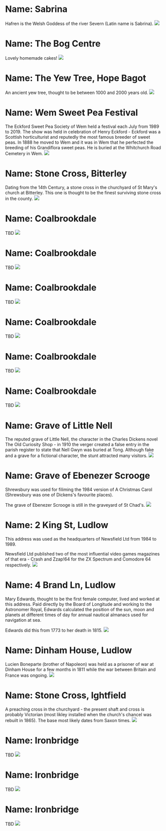 <!--Type: Item-->
# Name: Sabrina

Hafren is the Welsh Goddess of the river Severn (Latin name is Sabrina).
![](https://raw.githubusercontent.com/dmfbsh/dmfbsh.github.io/master/assets/images/miscellaneous/2013-08-03_16_03_01_DSC_0018_DxO.jpg)

<!--Type: Item-->
# Name: The Bog Centre

Lovely homemade cakes!
![](https://raw.githubusercontent.com/dmfbsh/dmfbsh.github.io/master/assets/images/miscellaneous/2017-08-25_13_05_45_DSC_1913_DxO.jpg)

<!--Type: Item-->
# Name: The Yew Tree, Hope Bagot

An ancient yew tree, thought to be between 1000 and 2000 years old.
![](https://raw.githubusercontent.com/dmfbsh/dmfbsh.github.io/master/assets/images/miscellaneous/2019-04-19_14_41_53_DSC_4128_DxO.jpg)

<!--Type: Item-->
# Name: Wem Sweet Pea Festival

The Eckford Sweet Pea Society of Wem held a festival each July from 1989 to 2019.  The show was held in celebration of Henry Eckford - Eckford was a Scottish horticulturist and reputedly the most famous breeder of sweet peas.  In 1888 he moved to Wem and it was in Wem that he perfected the breeding of his Grandiflora sweet peas.  He is buried at the Whitchurch Road Cemetery in Wem.
![](https://raw.githubusercontent.com/dmfbsh/dmfbsh.github.io/master/assets/images/miscellaneous/2019-07-21_12_41_12_DSC_4673_DxO.jpg)

<!--Type: Item-->
# Name: Stone Cross, Bitterley

Dating from the 14th Century, a stone cross in the churchyard of St Mary's church at Bitterley.  This one is thought to be the finest surviving stone cross in the county.
![](https://raw.githubusercontent.com/dmfbsh/dmfbsh.github.io/master/assets/images/miscellaneous/2019-08-26_14_13_36_DSC_4874_DxO.jpg)

<!--Type: Item-->
# Name: Coalbrookdale

TBD
![](https://raw.githubusercontent.com/dmfbsh/dmfbsh.github.io/master/assets/images/miscellaneous/2019-08-24_15_55_23_DSC_4778_DxO.jpg)

<!--Type: Item-->
# Name: Coalbrookdale

TBD
![](https://raw.githubusercontent.com/dmfbsh/dmfbsh.github.io/master/assets/images/miscellaneous/2019-08-24_15_57_16_DSC_4780_DxO.jpg)

<!--Type: Item-->
# Name: Coalbrookdale

TBD
![](https://raw.githubusercontent.com/dmfbsh/dmfbsh.github.io/master/assets/images/miscellaneous/2019-08-24_16_04_03_DSC_4785_DxO_bw.jpg)

<!--Type: Item-->
# Name: Coalbrookdale

TBD
![](https://raw.githubusercontent.com/dmfbsh/dmfbsh.github.io/master/assets/images/miscellaneous/2019-08-24_16_04_53_DSC_4787_DxO_bw.jpg)

<!--Type: Item-->
# Name: Coalbrookdale

TBD
![](https://raw.githubusercontent.com/dmfbsh/dmfbsh.github.io/master/assets/images/miscellaneous/2019-08-24_16_19_05_DSC_4800_DxO.jpg)

<!--Type: Item-->
# Name: Coalbrookdale

TBD
![](https://raw.githubusercontent.com/dmfbsh/dmfbsh.github.io/master/assets/images/miscellaneous/2019-08-24_16_23_46_DSC_4812_DxO_bw.jpg)

<!--Type: Item-->
# Name: Grave of Little Nell

The reputed grave of Little Nell, the character in the Charles Dickens novel The Old Curiosity Shop - in 1910 the verger created a false entry in the parish register to state that Nell Gwyn was buried at Tong.  Although fake and a grave for a fictional character, the stunt attracted many visitors.
![](https://raw.githubusercontent.com/dmfbsh/dmfbsh.github.io/master/assets/images/miscellaneous/2019-09-01_14_14_55_DSC_5037_DxO.jpg)

<!--Type: Item-->
# Name: Grave of Ebenezer Scrooge

Shrewsbury was used for filiming the 1984 version of A Christmas Carol (Shrewsbury was one of Dickens's favourite places).

The grave of Ebenezer Scrooge is still in the graveyard of St Chad's.
![](https://raw.githubusercontent.com/dmfbsh/dmfbsh.github.io/master/assets/images/miscellaneous/2019-12-22_11_24_04_IMG_6198.jpg)

<!--Type: Item-->
# Name: 2 King St, Ludlow

This address was used as the headquarters of Newsfield Ltd from 1984 to 1989.

Newsfield Ltd published two of the most influential video games magazines of that era - Crash and Zzap!64 for the ZX Spectrum and Comodore 64 respectively. 
![](https://raw.githubusercontent.com/dmfbsh/dmfbsh.github.io/master/assets/images/miscellaneous/2020-01-04_13_42_29_DSC_6064_DxO.jpg)

<!--Type: Item-->
# Name: 4 Brand Ln, Ludlow

Mary Edwards, thought to be the first female computer, lived and worked at this address.  Paid directly by the Board of Longitude and working to the Astronomer Royal, Edwards calculated the position of the sun, moon and planets at different times of day for annual nautical almanacs used for navigation at sea.

Edwards did this from 1773 to her death in 1815.
![](https://raw.githubusercontent.com/dmfbsh/dmfbsh.github.io/master/assets/images/miscellaneous/2020-01-04_13_49_43_DSC_6073_DxO.jpg)

<!--Type: Item-->
# Name: Dinham House, Ludlow

Lucien Boneparte (brother of Napoleon) was held as a prisoner of war at Dinham House for a few months in 1811 while the war between Britain and France was ongoing.
![](https://raw.githubusercontent.com/dmfbsh/dmfbsh.github.io/master/assets/images/miscellaneous/2020-01-04_13_59_49_DSC_6082_DxO_bw.jpg)

<!--Type: Item-->
# Name: Stone Cross, Ightfield

A preaching cross in the churchyard - the present shaft and cross is probably Victorian (most likley installed when the church's chancel was rebuilt in 1865).  The base most likely dates from Saxon times.
![](https://raw.githubusercontent.com/dmfbsh/dmfbsh.github.io/master/assets/images/miscellaneous/2019-12-21_14_47_24_DSC_6020_DxO_bw.jpg)

<!--Type: Item-->
# Name: Ironbridge

TBD
![](https://raw.githubusercontent.com/dmfbsh/dmfbsh.github.io/master/assets/images/miscellaneous/2020-01-12_12_00_59_DSC_6160_DxO.jpg)

<!--Type: Item-->
# Name: Ironbridge

TBD
![](https://raw.githubusercontent.com/dmfbsh/dmfbsh.github.io/master/assets/images/miscellaneous/2020-01-12_12_13_32_DSC_6175_DxO.jpg)

<!--Type: Item-->
# Name: Ironbridge

TBD
![](https://raw.githubusercontent.com/dmfbsh/dmfbsh.github.io/master/assets/images/miscellaneous/2020-01-12_12_20_18_DSC_6179_DxO.jpg)
